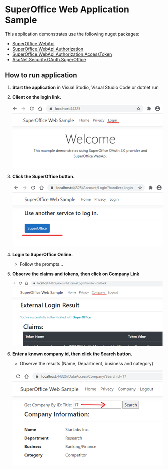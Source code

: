 ﻿# SuperOffice Web Application Sample

This application demonstrates use the following nuget packages:

* [SuperOffice.WebApi](https://www.nuget.org/packages/SuperOffice.WebApi)
* [SuperOffice.WebApi.Authorization](https://www.nuget.org/packages/SuperOffice.WebApi.Authorization)
* [SuperOffice.WebApi.Authorization.AccessToken](https://www.nuget.org/packages/SuperOffice.WebApi.Authorization.AccessToken)
* [AspNet.Security.OAuth.SuperOffice](https://www.nuget.org/packages/AspNet.Security.OAuth.SuperOffice)

## How to run application

1) **Start the application** in Visual Studio, Visual Studio Code or dotnet run

2) **Client on the login link.**

   ![Login](../assets/images/a-login-link.png)

3) **Click the SuperOffice button.**

   ![SuperOffice](../assets/images/b-click-superoffice.png)

4) **Login to SuperOffice Online.**
   - Follow the prompts...

5) **Observe the claims and tokens, then click on Company Link**

   ![SuperOffice](../assets/images/c-click-company.png)

6) **Enter a known company id, then click the Search button.**
   - Observe the results (Name, Department, business and category) 

   ![SuperOffice](../assets/images/d-type-number-click-search.png)
